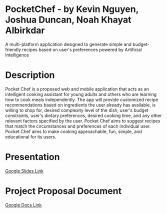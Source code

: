 # PocketChef - by Kevin Nguyen, Joshua Duncan, Noah Khayat Albirkdar
A multi-platform application designed to generate simple and budget-friendly recipes based on user's preferences powered by Artificial Intelligence

# Description
Pocket Chef is a proposed web and mobile application that acts as an intelligent cooking assistant for young adults and others who are learning how to cook meals independently. The app will provide customized recipe recommendations based on ingredients the user already has available, is willing to shop for, desired complexity level of the dish, user's budget constraints, user's dietary preferences, desired cooking time, and any other relevant factors specified by the user. Pocket Chef aims to suggest recipes that match the circumstances and preferences of each individual user. Pocket Chef aims to make cooking approachable, fun, simple, and educational for its users.

# Presentation
[Google Slides Link](https://docs.google.com/presentation/d/1ysY0iXat3KDyt-j90wWWccjFWgYwKsGyCN0LTgSph5M/edit?usp=sharing)

# Project Proposal Document
[Google Docs Link](https://docs.google.com/document/d/1GUYQyB2tZ-MuVi04Kp4Ky5cQFExCfqHcU6ehCBGQrpE/edit)
